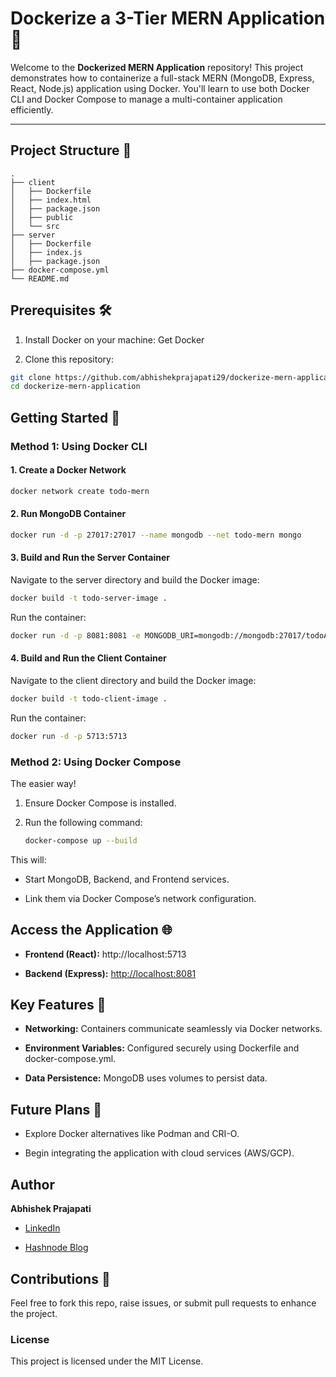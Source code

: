 # Dockerize a 3-Tier MERN Application 🐳  

Welcome to the **Dockerized MERN Application** repository! This project demonstrates how to containerize a full-stack MERN (MongoDB, Express, React, Node.js) application using Docker. You'll learn to use both Docker CLI and Docker Compose to manage a multi-container application efficiently.

---

Project Structure 📂
--------------------

```plaintext
.
├── client
│   ├── Dockerfile
│   ├── index.html
│   ├── package.json
│   ├── public
│   └── src
├── server
│   ├── Dockerfile
│   ├── index.js
│   ├── package.json
├── docker-compose.yml
└── README.md
```

Prerequisites 🛠️
-----------------

1.  Install Docker on your machine: Get Docker
    
2.  Clone this repository:
```bash
git clone https://github.com/abhishekprajapati29/dockerize-mern-application.git
cd dockerize-mern-application
```     

Getting Started 🚀
------------------

### Method 1: Using Docker CLI

#### 1\. Create a Docker Network

```bash
docker network create todo-mern
```

#### 2\. Run MongoDB Container

```bash
docker run -d -p 27017:27017 --name mongodb --net todo-mern mongo
```


#### 3\. Build and Run the Server Container

Navigate to the server directory and build the Docker image:

```bash
docker build -t todo-server-image .
```


Run the container:

```bash
docker run -d -p 8081:8081 -e MONGODB_URI=mongodb://mongodb:27017/todoApp --name todo-server --net todo-mern todo-server-image
```

#### 4\. Build and Run the Client Container

Navigate to the client directory and build the Docker image:

```bash
docker build -t todo-client-image .
```

Run the container:

```bash
docker run -d -p 5713:5713
```

### Method 2: Using Docker Compose

The easier way!

1.  Ensure Docker Compose is installed.
    
2.  Run the following command:
    ```bash
	docker-compose up --build
	```

This will:

*   Start MongoDB, Backend, and Frontend services.
    
*   Link them via Docker Compose’s network configuration.
    

Access the Application 🌐
-------------------------

*   **Frontend (React):** http://localhost:5713
    
*   **Backend (Express):** [http://localhost:8081](http://localhost:8081)
    

Key Features 🔑
---------------

*   **Networking:** Containers communicate seamlessly via Docker networks.
    
*   **Environment Variables:** Configured securely using Dockerfile and docker-compose.yml.
    
*   **Data Persistence:** MongoDB uses volumes to persist data.
    

Future Plans 🌟
---------------

*   Explore Docker alternatives like Podman and CRI-O.
    
*   Begin integrating the application with cloud services (AWS/GCP).
    

Author
------

**Abhishek Prajapati**

*   [LinkedIn](https://www.linkedin.com/in/abhishekprajapati29/)
    
*   [Hashnode Blog](https://devopsmasteryunlocking.hashnode.dev)
    

Contributions 🤝
----------------

Feel free to fork this repo, raise issues, or submit pull requests to enhance the project.

### License

This project is licensed under the MIT License.

